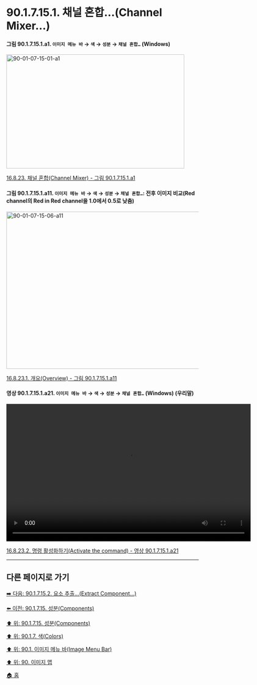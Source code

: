 # 90.1.7.15.1. 채널 혼합…(Channel Mixer…)

<a id="90-01-07-15-01-a1"></a>

#### 그림 90.1.7.15.1.a1. `이미지 메뉴 바` → `색` → `성분` → `채널 혼합…` (Windows)
<img width="466" height="299" alt="90-01-07-15-01-a1" src="https://github.com/user-attachments/assets/4f90aa17-4afc-4409-b6b9-e42a845513c2" />

[16.8.23. 채널 혼합(Channel Mixer) - 그림 90.1.7.15.1.a1](./16-08-23-00-channel-mixer.md#90-01-07-15-01-a1)

<a id="90-01-07-15-01-a11"></a>

#### 그림 90.1.7.15.1.a11. `이미지 메뉴 바` → `색` → `성분` → `채널 혼합…`: 전후 이미지 비교(Red channel의 Red in Red channel을 1.0에서 0.5로 낮춤)
<img width="640" height="412" alt="90-01-07-15-06-a11" src="https://github.com/user-attachments/assets/c1a6cf6f-b89e-476a-9cc9-b2a1c002972a" />

[16.8.23.1. 개요(Overview) - 그림 90.1.7.15.1.a11](./16-08-23-01-overview.md#90-01-07-15-01-a11)

<a id="90-01-07-15-01-a21"></a>

#### 영상 90.1.7.15.1.a21. `이미지 메뉴 바` → `색` → `성분` → `채널 혼합…` (Windows) (우리말)
<video controls="controls" width="640" height="360" src="https://github.com/user-attachments/assets/6f3cd499-94fd-4147-844d-969fa499c187"></video>

[16.8.23.2. 명령 활성화하기(Activate the command) - 영상 90.1.7.15.1.a21](./16-08-23-02-activate_the_command.md#90-01-07-15-01-a21)

***

## 다른 페이지로 가기

[➡️ 다음: 90.1.7.15.2. 요소 추출…(Extract Component…)](./90-01-07-15-02-extract_component.md)

[⬅️ 이전: 90.1.7.15. 성분(Components)](./90-01-07-15-00-components.md)

[⬆️ 위: 90.1.7.15. 성분(Components)](./90-01-07-15-00-components.md)

[⬆️ 위: 90.1.7. 색(Colors)](./90-01-07-00-colors.md)

[⬆️ 위: 90.1. 이미지 메뉴 바(Image Menu Bar)](./90-01-00-image-menu-bar.md)

[⬆️ 위: 90. 이미지 맵](./90-00-image-map.md)

[🏠 홈](./00-home.md)
